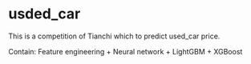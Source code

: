 # usded_car
This is a competition of Tianchi which to predict used_car price.

Contain: Feature engineering + Neural network + LightGBM + XGBoost

 

